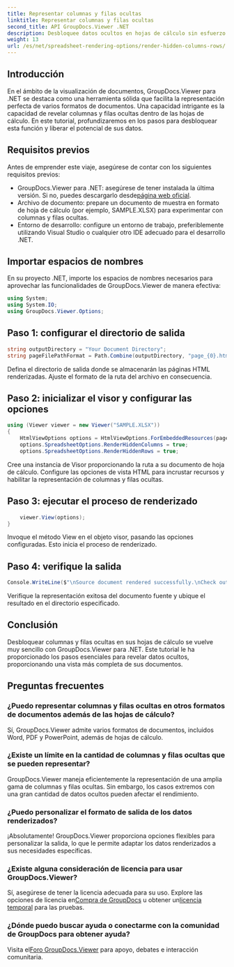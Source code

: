 ```yaml
---
title: Representar columnas y filas ocultas
linktitle: Representar columnas y filas ocultas
second_title: API GroupDocs.Viewer .NET
description: Desbloquee datos ocultos en hojas de cálculo sin esfuerzo utilizando GroupDocs.Viewer para .NET. Siga nuestra guía paso a paso para revelar columnas y filas ocultas.
weight: 13
url: /es/net/spreadsheet-rendering-options/render-hidden-columns-rows/
---
```

## Introducción
En el ámbito de la visualización de documentos, GroupDocs.Viewer para .NET se destaca como una herramienta sólida que facilita la representación perfecta de varios formatos de documentos. Una capacidad intrigante es la capacidad de revelar columnas y filas ocultas dentro de las hojas de cálculo. En este tutorial, profundizaremos en los pasos para desbloquear esta función y liberar el potencial de sus datos.
## Requisitos previos
Antes de emprender este viaje, asegúrese de contar con los siguientes requisitos previos:
- GroupDocs.Viewer para .NET: asegúrese de tener instalada la última versión. Si no, puedes descargarlo desde[página web oficial](https://releases.groupdocs.com/viewer/net/).
- Archivo de documento: prepare un documento de muestra en formato de hoja de cálculo (por ejemplo, SAMPLE.XLSX) para experimentar con columnas y filas ocultas.
- Entorno de desarrollo: configure un entorno de trabajo, preferiblemente utilizando Visual Studio o cualquier otro IDE adecuado para el desarrollo .NET.
## Importar espacios de nombres
En su proyecto .NET, importe los espacios de nombres necesarios para aprovechar las funcionalidades de GroupDocs.Viewer de manera efectiva:
```csharp
using System;
using System.IO;
using GroupDocs.Viewer.Options;
```
## Paso 1: configurar el directorio de salida
```csharp
string outputDirectory = "Your Document Directory";
string pageFilePathFormat = Path.Combine(outputDirectory, "page_{0}.html");
```
Defina el directorio de salida donde se almacenarán las páginas HTML renderizadas. Ajuste el formato de la ruta del archivo en consecuencia.
## Paso 2: inicializar el visor y configurar las opciones
```csharp
using (Viewer viewer = new Viewer("SAMPLE.XLSX"))
{
    HtmlViewOptions options = HtmlViewOptions.ForEmbeddedResources(pageFilePathFormat);
    options.SpreadsheetOptions.RenderHiddenColumns = true;
    options.SpreadsheetOptions.RenderHiddenRows = true;
```
Cree una instancia de Visor proporcionando la ruta a su documento de hoja de cálculo. Configure las opciones de vista HTML para incrustar recursos y habilitar la representación de columnas y filas ocultas.
## Paso 3: ejecutar el proceso de renderizado
```csharp
    viewer.View(options);
}
```
Invoque el método View en el objeto visor, pasando las opciones configuradas. Esto inicia el proceso de renderizado.
## Paso 4: verifique la salida
```csharp
Console.WriteLine($"\nSource document rendered successfully.\nCheck output in {outputDirectory}.");
```
Verifique la representación exitosa del documento fuente y ubique el resultado en el directorio especificado.
## Conclusión
Desbloquear columnas y filas ocultas en sus hojas de cálculo se vuelve muy sencillo con GroupDocs.Viewer para .NET. Este tutorial le ha proporcionado los pasos esenciales para revelar datos ocultos, proporcionando una vista más completa de sus documentos.
## Preguntas frecuentes
### ¿Puedo representar columnas y filas ocultas en otros formatos de documentos además de las hojas de cálculo?
Sí, GroupDocs.Viewer admite varios formatos de documentos, incluidos Word, PDF y PowerPoint, además de hojas de cálculo.
### ¿Existe un límite en la cantidad de columnas y filas ocultas que se pueden representar?
GroupDocs.Viewer maneja eficientemente la representación de una amplia gama de columnas y filas ocultas. Sin embargo, los casos extremos con una gran cantidad de datos ocultos pueden afectar el rendimiento.
### ¿Puedo personalizar el formato de salida de los datos renderizados?
¡Absolutamente! GroupDocs.Viewer proporciona opciones flexibles para personalizar la salida, lo que le permite adaptar los datos renderizados a sus necesidades específicas.
### ¿Existe alguna consideración de licencia para usar GroupDocs.Viewer?
 Sí, asegúrese de tener la licencia adecuada para su uso. Explore las opciones de licencia en[Compra de GroupDocs](https://purchase.groupdocs.com/buy) u obtener un[licencia temporal](https://purchase.groupdocs.com/temporary-license/) para las pruebas.
### ¿Dónde puedo buscar ayuda o conectarme con la comunidad de GroupDocs para obtener ayuda?
 Visita el[Foro GroupDocs.Viewer](https://forum.groupdocs.com/c/viewer/9) para apoyo, debates e interacción comunitaria.